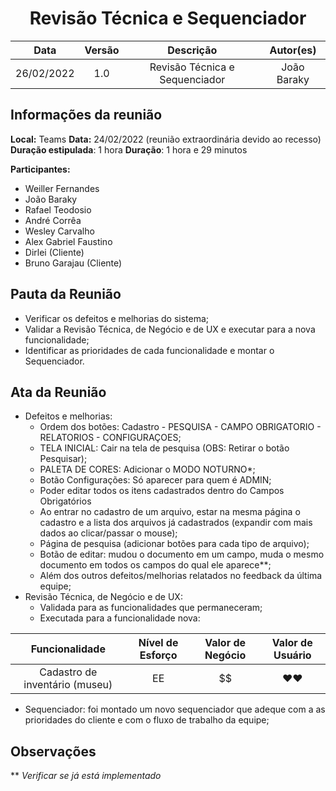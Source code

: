 <h1 style="text-align: center">Revisão Técnica e Sequenciador</h1>

|    Data    | Versão |         Descrição         |           Autor(es)           |
| :--------: | :----: | :-----------------------: | :---------------------------: |
| 26/02/2022 |  1.0   | Revisão Técnica e Sequenciador | João Baraky |

## Informações da reunião

**Local:** Teams
**Data:** 24/02/2022 (reunião extraordinária devido ao recesso)
**Duração estipulada**: 1 hora
**Duração**: 1 hora e 29 minutos

**Participantes:**
* Weiller Fernandes 
* João Baraky 
* Rafael Teodosio
* André Corrêa
* Wesley Carvalho
* Alex Gabriel Faustino
* Dirlei (Cliente)
* Bruno Garajau (Cliente)

## Pauta da Reunião

* Verificar os defeitos e melhorias do sistema;
* Validar a Revisão Técnica, de Negócio e de UX e executar para a nova funcionalidade;
* Identificar as prioridades de cada funcionalidade e montar o Sequenciador.

## Ata da Reunião

* Defeitos e melhorias:
	* Ordem dos botões: Cadastro - PESQUISA - CAMPO OBRIGATORIO - RELATORIOS - CONFIGURAÇOES;
	* TELA INICIAL: Cair na tela de pesquisa (OBS: Retirar o botão Pesquisar);
	* PALETA DE CORES: Adicionar o MODO NOTURNO\*;
	* Botão Configurações: Só aparecer para quem é ADMIN;
	* Poder editar todos os itens cadastrados dentro do Campos Obrigatórios
	* Ao entrar no cadastro de um arquivo, estar na mesma página o cadastro e a lista dos arquivos já cadastrados (expandir com mais dados ao clicar/passar o mouse);
	* Página de pesquisa (adicionar botões para cada tipo de arquivo);
	* Botão de editar: mudou o documento em um campo, muda o mesmo documento em todos os campos do qual ele aparece\*\*;
	* Além dos outros defeitos/melhorias relatados no feedback da última equipe;
*  Revisão Técnica, de Negócio e de UX:
	* Validada para as funcionalidades que permaneceram;
	* Executada para a funcionalidade nova:

 | Funcionalidade   | Nível de Esforço | Valor de Negócio | Valor de Usuário |
|:-----------------:|:----------------:|:----------------:|:----------------:|
|Cadastro de inventário (museu)|  EE   |        $$        |        ❤️❤️        |

* Sequenciador: foi montado um novo sequenciador que adeque com a as prioridades do cliente e com o fluxo de trabalho da equipe;

## Observações

\*\* *Verificar se já está implementado*